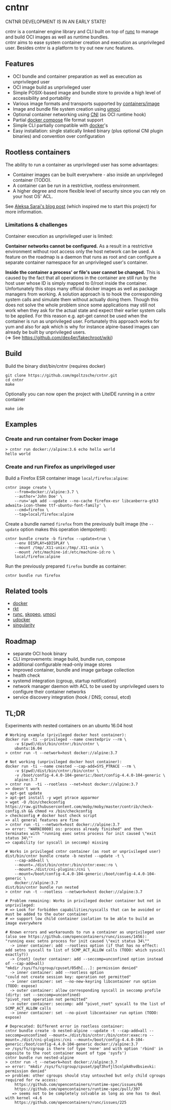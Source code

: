 # cntnr

CNTNR DEVELOPMENT IS IN AN EARLY STATE!

cntnr is a container engine library and CLI built on top of [runc](https://github.com/opencontainers/runc)
to manage and build OCI images as well as runtime bundles.  
cntnr aims to ease system container creation and execution as unprivileged user.
Besides cntnr is a platform to try out new runc features.


## Features
- OCI bundle and container preparation as well as execution as unprivileged user
- OCI image build as unprivileged user
- Simple POSIX-based image and bundle store to provide a high level of accessibility and portability
- Various image formats and transports supported by [containers/image](https://github.com/containers/image)
- Image and bundle file system creation using [umoci](https://github.com/openSUSE/umoci)
- Optional container networking using [CNI](https://github.com/containernetworking/cni) (as OCI runtime hook)
- Partial [docker compose](https://docs.docker.com/compose/compose-file/) file format support
- Simple CLI partially compatible with [docker](https://www.docker.com/)'s
- Easy installation: single statically linked binary (plus optional CNI plugin binaries) and convention over configuration


## Rootless containers

The ability to run a container as unprivileged user has some advantages:

- Container images can be built everywhere - also inside an unprivileged container (TODO).
- A container can be run in a restrictive, rootless environment.
- A higher degree and more flexible level of security since you can rely on your host OS' ACL.

See [Aleksa Sarai's blog post](https://www.cyphar.com/blog/post/rootless-containers-with-runc) (which inspired me to start this project) for more information.


### Limitations & challenges

Container execution as unprivileged user is limited:


**Container networks cannot be configured.**
As a result in a restrictive environment without root access only the host network can be used.
A feature on the roadmap is a daemon that runs as root and can configure a separate container namespace for an unprivileged user's container.


**Inside the container a process' or file's user cannot be changed.**
This is caused by the fact that all operations in the container are still run by the host user whose ID is simply mapped to 0/root inside the container.
Unfortunately this stops many official docker images as well as package managers from working.
A solution approach is to hook the corresponding system calls and simulate them without actually doing them.
Though this does not solve the whole problem since some applications may still not work when they ask for the actual state and expect their earlier system calls to be applied. For this reason e.g. apt-get cannot be used when the container is run as unprivileged user. Fortunately this approach works for yum and also for apk which is why for instance alpine-based images can already be built by unprivileged users.  
(=> See https://github.com/dex4er/fakechroot/wiki)


## Build
Build the binary dist/bin/cntnr (requires docker)
```
git clone https://github.com/mgoltzsche/cntnr.git
cd cntnr
make
```  
Optionally you can now open the project with LiteIDE running in a cntnr container
```
make ide
```


## Examples

### Create and run container from Docker image
```
> cntnr run docker://alpine:3.6 echo hello world
hello world
```

### Create and run Firefox as unprivileged user
Build a Firefox ESR container image `local/firefox:alpine`:
```
cntnr image create \
	--from=docker://alpine:3.7 \
	--author='John Doe' \
	--run='apk add --update --no-cache firefox-esr libcanberra-gtk3 adwaita-icon-theme ttf-ubuntu-font-family' \
	--cmd=firefox \
	--tag=local/firefox:alpine
```  

Create a bundle named `firefox` from the previously built image (the `--update` option makes this operation idempotent):
```
cntnr bundle create -b firefox --update=true \
	--env DISPLAY=$DISPLAY \
	--mount /tmp/.X11-unix:/tmp/.X11-unix \
	--mount /etc/machine-id:/etc/machine-id:ro \
	local/firefox:alpine
```  

Run the previously prepared `firefox` bundle as container:
```
cntnr bundle run firefox
```


## Related tools

- [docker](https://www.docker.com/)
- [rkt](https://rkt.io)
- [runc](https://github.com/opencontainers/runc), [skopeo](https://github.com/projectatomic/skopeo), [umoci](https://github.com/openSUSE/umoci)
- [udocker](https://github.com/indigo-dc/udocker)
- [singularity](http://singularity.lbl.gov/)

## Roadmap

- separate OCI hook binary
- CLI improvements: image build, bundle run, compose
- additional configurable read-only image stores
- Improved container, bundle and image garbage collection
- health check
- systemd integration (cgroup, startup notification)
- network manager daemon with ACL to be used by unprivileged users to configure their container networks
- service discovery integration (hook / DNS; consul, etcd)

## TL;DR
Experiments with nested containers on an ubuntu 16.04 host
```
# Working example (privileged docker host container):
docker run -ti --privileged --name cnestedpriv --rm \
	-v $(pwd)/dist/bin/cntnr:/bin/cntnr \
	ubuntu:16.04
> cntnr run -t --network=host docker://alpine:3.7

# Not working (unprivileged docker host container):
docker run -ti --name cnested --cap-add=SYS_PTRACE --rm \
	-v $(pwd)/dist/bin/cntnr:/bin/cntnr \
	-v /boot/config-4.4.0-104-generic:/boot/config-4.4.0-104-generic \
	alpine:3.7
> cntnr run  -ti --rootless --net=host docker://alpine:3.7
=> doesn't work
> apt-get update
> apt-get install -y wget ptrace apparmor
> wget -O /bin/checkconfig https://raw.githubusercontent.com/moby/moby/master/contrib/check-config.sh && chmod +x /bin/checkconfig
> checkconfig # docker host check script
=> all general features are fine
> cntnr run -ti --network=host docker://alpine:3.7
=> error: "WARN[0000] os: process already finished" and then terminates with "running exec setns process for init caused \"exit status 34\""
=> capability (or syscall in seccomp) missing

# Works in privileged cntnr container (as root or unprivileged user)
dist/bin/cntnr bundle create -b nested --update -t \
	--cap-add=all \
	--mount=./dist/bin/cntnr:/bin/cntnr:exec:ro \
	--mount=./dist/cni-plugins:/cni \
	--mount=/boot/config-4.4.0-104-generic:/boot/config-4.4.0-104-generic \
	docker://alpine:3.7
dist/bin/cntnr bundle run nested
> cntnr run -t --rootless --network=host docker://alpine:3.7

# Problem remaining: Works in privileged docker container but not in unprivileged:
# => Look for forbidden capabilities/syscalls that can be avoided or must be added to the outer container
# => support low child container isolation to be able to build an image everywhere

# Known errors and workarounds to run a container as unprivileged user (also see https://github.com/opencontainers/runc/issues/1456):
"running exec setns process for init caused \"exit status 34\""
  -> inner container: add --rootless option (if that has no effect: add setns syscall to list of SCMP_ACT_ALLOW calls (TODO: which syscall exactly?))
  -> {root} (outer container: add --seccomp=unconfined option instead of --cap-add=all)
"mkdir /sys/fs/cgroup/cpuset/05dh[...]: permission denied"
  -> inner container: add --rootless option
"could not create session key: operation not permitted"
  -> inner container: set --no-new-keyring libcontainer run option (TODO: expose)
  -> outer container: allow corresponding syscall in seccomp profile (dirty: set --seccomp=unconfined)
"pivot_root operation not permitted"
  -> outer container: seccomp: add "pivot_root" syscall to the list of SCMP_ACT_ALLOW calls
  -> inner container: set --no-pivot libcontainer run option (TODO: expose)

# Deprecated: Different error in rootless container:
cntnr bundle create -b nested-alpine --update -t --cap-add=all --seccomp=unconfined --mount=./dist/bin/cntnr:/bin/cntnr:exec:ro --mount=./dist/cni-plugins:/cni --mount=/boot/config-4.4.0-104-generic:/boot/config-4.4.0-104-generic docker://alpine:3.7
=> /sys/fs/cgroup is there (of type 'none' and with option 'rbind' in opposite to the root container mount of type 'sysfs')
cntnr bundle run nested-alpine
> cntnr run -t --network=host docker://alpine:3.7
=> error: "mkdir /sys/fs/cgroup/cpuset/pqf3hvfjl5cnlpk4hvdbsievki: permission denied"
=> problem: other cgroups should stay untouched but only child cgroups required for rw access:
    https://github.com/opencontainers/runtime-spec/issues/66
    https://github.com/opencontainers/runtime-spec/pull/397
   => seems not to be completely solvable as long as one has to deal with kernel <4.6
    https://github.com/opencontainers/runc/issues/225
```